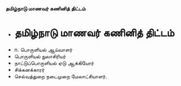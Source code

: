 **தமிழ்நாடு மாணவர் கணினித் திட்டம்**
- # தமிழ்நாடு மாணவர் கணினித் திட்டம்
- n. பொருளியல் ஆய்வாளர்
- பொருளியல் நுலாசிரியர்
- நாட்டுப்பொருளியல் ஏடு ஆக்கியோர்
- சிக்கனக்காரர்
- செல்வத்துறை நடைமுறை மேலாட்சியாளர்.

